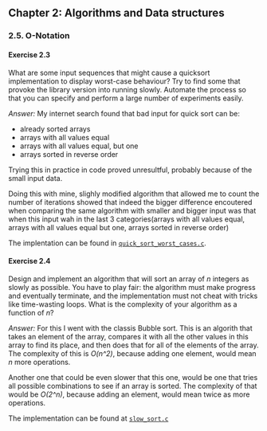 ## Chapter 2: Algorithms and Data structures

### 2.5. O-Notation

#### Exercise 2.3
What are some input sequences that might cause a quicksort implementation to display worst-case behaviour?
Try to find some that provoke the library version into running slowly. 
Automate the process so that you can specify and perform a large number of experiments easily.

*Answer:* My internet search found that bad input for quick sort can be:
- already sorted arrays
- arrays with all values equal
- arrays with all values equal, but one
- arrays sorted in reverse order

Trying this in practice in code proved unresultful, probably because of the small input data.

Doing this with mine, slighly modified algorithm that allowed me to count the number of iterations showed 
that indeed the bigger difference encoutered when comparing the same algorithm with smaller and bigger input 
was that when this input wah in the last 3 categories(arrays with all values equal, arrays with all values 
equal but one, arrays sorted in reverse order)

The implentation can be found in [`quick_sort_worst_cases.c`](quick_sort_worst_cases.c).

#### Exercise 2.4
Design and implement an algorithm that will sort an array of *n* integers as slowly as possible.
You have to play fair: the algorithm must make progress and eventually terminate, and the implementation
must not cheat with tricks like time-wasting loops. What is the complexity of your algorithm as a function of *n*?

*Answer:* For this I went with the classis Bubble sort. This is an algorith that takes an element of the 
array, compares it with all the other values in this array to find its place, and then does that for all of
the elements of the array. The complexity of this is *O(n^2)*, because adding one element, would mean *n* more operations.

Another one that could be even slower that this one, would be one that tries all possible combinations to see if an array is sorted.
The complexity of that would be *O(2^n)*, because adding an element, would mean twice as more operations.

The implementation can be found at [`slow_sort.c`](slow_sort.c)